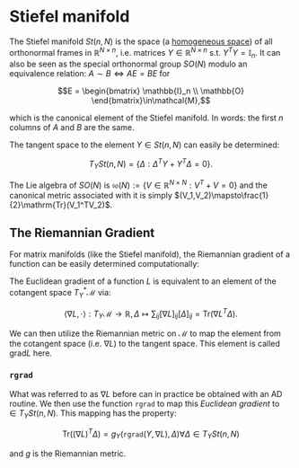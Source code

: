 # Stiefel manifold 

The Stiefel manifold $St(n, N)$ is the space (a [homogeneous space](homogeneous_spaces.md)) of all orthonormal frames in $\mathbb{R}^{N\times{}n}$, i.e. matrices $Y\in\mathbb{R}^{N\times{}n}$ s.t. $Y^TY = \mathbb{I}_n$. It can also be seen as the special orthonormal group $SO(N)$ modulo an equivalence relation: $A\sim{}B\iff{}AE = BE$ for 

```math
E = \begin{bmatrix}
\mathbb{I}_n \\ 
\mathbb{O}
\end{bmatrix}\in\mathcal{M},
```
which is the canonical element of the Stiefel manifold. In words: the first $n$ columns of $A$ and $B$ are the same.

The tangent space to the element $Y\in{}St(n,N)$ can easily be determined: 
```math
T_YSt(n,N)=\{\Delta:\Delta^TY + Y^T\Delta = 0\}.
```

The Lie algebra of $SO(N)$ is $\mathfrak{so}(N):=\{V\in\mathbb{R}^{N\times{}N}:V^T + V = 0\}$ and the canonical metric associated with it is simply $(V_1,V_2)\mapsto\frac{1}{2}\mathrm{Tr}(V_1^TV_2)$.


## The Riemannian Gradient

For matrix manifolds (like the Stiefel manifold), the Riemannian gradient of a function can be easily determined computationally:

The Euclidean gradient of a function $L$ is equivalent to an element of the cotangent space $T^*_Y\mathcal{M}$ via: 
```math
\langle\nabla{}L,\cdot\rangle:T_Y\mathcal{M} \to \mathbb{R}, \Delta \mapsto \sum_{ij}[\nabla{}L]_{ij}[\Delta]_{ij} = \mathrm{Tr}(\nabla{}L^T\Delta).
```

We can then utilize the Riemannian metric on $\mathcal{M}$ to map the element from the cotangent space (i.e. $\nabla{}L$) to the tangent space. This element is called $\mathrm{grad}L$ here.

### `rgrad`

What was referred to as $\nabla{}L$ before can in practice be obtained with an AD routine. We then use the function `rgrad` to map this *Euclidean gradient* to $\in{}T_YSt(n,N)$. This mapping has the property: 

```math 
\mathrm{Tr}((\nabla{}L)^T\Delta) = g_Y(\mathtt{rgrad}(Y, \nabla{}L), \Delta) \forall\Delta\in{}T_YSt(n,N)
```

 and $g$ is the Riemannian metric.